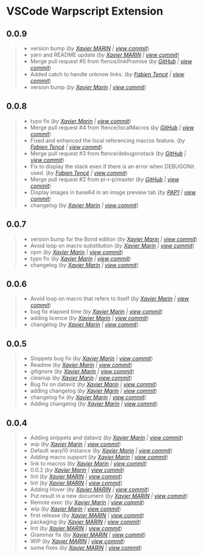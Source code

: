 # VSCode Warpscript Extension
## 0.0.9
> +  version bump  (*by [Xavier MARIN](mailto:marin.xavier@gmail.com) | [view commit](https://github.com/Giwi/VSCode-WarpScriptLangage/commit/65ccd295891ea48d48c919c6e4afdeea6a90a0e5)*)
> +  yarn and README update  (*by [Xavier MARIN](mailto:marin.xavier@gmail.com) | [view commit](https://github.com/Giwi/VSCode-WarpScriptLangage/commit/c66fe948f0bf6d612498f50ab81a9de064f8f8c4)*)
> +  Merge pull request #5 from ftence/linkPromise  (*by [GitHub](mailto:noreply@github.com) | [view commit](https://github.com/Giwi/VSCode-WarpScriptLangage/commit/30464eab62333cd54814a10ee12941d82358fe37)*)
> +  Added catch to handle unknow links.  (*by [Fabien Tencé](mailto:fabien.tence@cityzendata.com) | [view commit](https://github.com/Giwi/VSCode-WarpScriptLangage/commit/1f5ca68d7bca337b9c19ccebd003cb9f74b4190a)*)
> +  version bump  (*by [Xavier Marin](mailto:marin.xavier@gmail.com) | [view commit](https://github.com/Giwi/VSCode-WarpScriptLangage/commit/7398e311bb481649a62e447808ce077794660488)*)

## 0.0.8
> +  typo fix  (*by [Xavier Marin](mailto:marin.xavier@gmail.com) | [view commit](https://github.com/Giwi/VSCode-WarpScriptLangage/commit/1456e6bc675ab858a27cf23ea94e0053f68eb008)*)
> +  Merge pull request #4 from ftence/localMacros  (*by [GitHub](mailto:noreply@github.com) | [view commit](https://github.com/Giwi/VSCode-WarpScriptLangage/commit/ad1af7eeb402b4683b1f1f3a4b9d41bd07ba221a)*)
> +  Fixed and enhanced the local referencing macros feature.  (*by [Fabien Tencé](mailto:fabien.tence@cityzendata.com) | [view commit](https://github.com/Giwi/VSCode-WarpScriptLangage/commit/1e9e7a1d3fe6b0efc44f4a436aa3148d0d8114d3)*)
> +  Merge pull request #3 from ftence/debugonstack  (*by [GitHub](mailto:noreply@github.com) | [view commit](https://github.com/Giwi/VSCode-WarpScriptLangage/commit/ab58ea6af68e9a4d718d09875edf3bd9b82e916b)*)
> +  Fix to display the stack even if there is an error when DEBUGONit used.  (*by [Fabien Tencé](mailto:fabien.tence@cityzendata.com) | [view commit](https://github.com/Giwi/VSCode-WarpScriptLangage/commit/fa77247a20074f2bc58f688694aeff0d70cde130)*)
> +  Merge pull request #2 from pi-r-p/master  (*by [GitHub](mailto:noreply@github.com) | [view commit](https://github.com/Giwi/VSCode-WarpScriptLangage/commit/869fad49422ae01cfbf112f630b278f188fd8964)*)
> +  Display images in base64 in an image preview tab  (*by [PAP1](mailto:pierre.papin@cityzendata.com) | [view commit](https://github.com/Giwi/VSCode-WarpScriptLangage/commit/a49acf09b1e6b1f69f6d8d73928502dfcc1f9fe9)*)
> +  changelog  (*by [Xavier Marin](mailto:marin.xavier@gmail.com) | [view commit](https://github.com/Giwi/VSCode-WarpScriptLangage/commit/48f3c719cbb6625cc364a4ebb68232323c1f8376)*)

## 0.0.7
> +  version bump for the Bond edition  (*by [Xavier Marin](mailto:marin.xavier@gmail.com) | [view commit](https://github.com/Giwi/VSCode-WarpScriptLangage/commit/34a5156ac2008c08280a4a1ba0855c291d70d8fa)*)
> +  Avoid loop on macro substitution  (*by [Xavier Marin](mailto:marin.xavier@gmail.com) | [view commit](https://github.com/Giwi/VSCode-WarpScriptLangage/commit/28a321352f721a4a9e8daddea06db168cb4c6bef)*)
> +  npm  (*by [Xavier Marin](mailto:marin.xavier@gmail.com) | [view commit](https://github.com/Giwi/VSCode-WarpScriptLangage/commit/9615a444f9398988f1fc43133af6c8580f67c991)*)
> +  typo fix  (*by [Xavier Marin](mailto:marin.xavier@gmail.com) | [view commit](https://github.com/Giwi/VSCode-WarpScriptLangage/commit/b3767938a03279cbec7eae906dec7e74ef09ba5b)*)
> +  changelog  (*by [Xavier Marin](mailto:marin.xavier@gmail.com) | [view commit](https://github.com/Giwi/VSCode-WarpScriptLangage/commit/04d8ca33ec12dbf48d6a46a3316ec8089c841dec)*)

## 0.0.6
> +  Avoid loop on macro that refers to itself  (*by [Xavier Marin](mailto:marin.xavier@gmail.com) | [view commit](https://github.com/Giwi/VSCode-WarpScriptLangage/commit/ae698a64fa014c6d4674432104f4076be587ccd0)*)
> +  bug fix elapsed time  (*by [Xavier Marin](mailto:marin.xavier@gmail.com) | [view commit](https://github.com/Giwi/VSCode-WarpScriptLangage/commit/01d62c82563dd941e9f497d42c13a3027c5b0ce8)*)
> +  adding licence  (*by [Xavier Marin](mailto:marin.xavier@gmail.com) | [view commit](https://github.com/Giwi/VSCode-WarpScriptLangage/commit/711e8d393629a4868a2f31c2e1f7c06d279f962e)*)
> +  changelog  (*by [Xavier Marin](mailto:marin.xavier@gmail.com) | [view commit](https://github.com/Giwi/VSCode-WarpScriptLangage/commit/25ec2d29a0686776716e27277b53dfd4aa107478)*)

## 0.0.5
> +  Sinppets bug fix  (*by [Xavier Marin](mailto:marin.xavier@gmail.com) | [view commit](https://github.com/Giwi/VSCode-WarpScriptLangage/commit/26d494150dc7c7600a1fbeb813edd9df17f98eed)*)
> +  Readme  (*by [Xavier Marin](mailto:marin.xavier@gmail.com) | [view commit](https://github.com/Giwi/VSCode-WarpScriptLangage/commit/390fdd200d17a877f712069832b871da52cf7331)*)
> +  gitignore  (*by [Xavier Marin](mailto:marin.xavier@gmail.com) | [view commit](https://github.com/Giwi/VSCode-WarpScriptLangage/commit/699941ff3ff4aa722ab8a37e96c3e275b3cbc4fd)*)
> +  cleanup  (*by [Xavier Marin](mailto:marin.xavier@gmail.com) | [view commit](https://github.com/Giwi/VSCode-WarpScriptLangage/commit/11a92e9a2e1d64e70aa979b74f859ca973716d5d)*)
> +  Bug fix on dataviz  (*by [Xavier Marin](mailto:marin.xavier@gmail.com) | [view commit](https://github.com/Giwi/VSCode-WarpScriptLangage/commit/04ade9a88c04bb19501de30456c24f09ba63dbe6)*)
> +  adding changelog  (*by [Xavier Marin](mailto:marin.xavier@gmail.com) | [view commit](https://github.com/Giwi/VSCode-WarpScriptLangage/commit/a5b982b3fba46fd3c3a185a2861b3f8ec84b4f51)*)
> +  changelog fix  (*by [Xavier Marin](mailto:marin.xavier@gmail.com) | [view commit](https://github.com/Giwi/VSCode-WarpScriptLangage/commit/1f534b1027c0400d4fe019920fff3042d1bafa0c)*)
> +  Adding changelog  (*by [Xavier Marin](mailto:marin.xavier@gmail.com) | [view commit](https://github.com/Giwi/VSCode-WarpScriptLangage/commit/edfcfdb4d644567210d8bf883525929c45e3654b)*)

## 0.0.4
> +  Adding snippets and dataviz  (*by [Xavier Marin](mailto:marin.xavier@gmail.com) | [view commit](https://github.com/Giwi/VSCode-WarpScriptLangage/commit/a5a3999c382970f5f9a4bc1eb92c3f27eed017bd)*)
> +  wip  (*by [Xavier Marin](mailto:marin.xavier@gmail.com) | [view commit](https://github.com/Giwi/VSCode-WarpScriptLangage/commit/75c91631a9ceb5039f58f6f7e45e4b35b52af6b6)*)
> +  Default warp10 instance  (*by [Xavier Marin](mailto:marin.xavier@gmail.com) | [view commit](https://github.com/Giwi/VSCode-WarpScriptLangage/commit/dd193b14eece1fd94b60368f241f2bdf43c43137)*)
> +  Adding macro support  (*by [Xavier Marin](mailto:marin.xavier@gmail.com) | [view commit](https://github.com/Giwi/VSCode-WarpScriptLangage/commit/79d08d5d1d49aa4e443463c438d40338721aaa76)*)
> +  link to macros  (*by [Xavier Marin](mailto:marin.xavier@gmail.com) | [view commit](https://github.com/Giwi/VSCode-WarpScriptLangage/commit/3d826964b678a381099a4303e8c9a6b35f4295c7)*)
> +  0.0.2  (*by [Xavier Marin](mailto:marin.xavier@gmail.com) | [view commit](https://github.com/Giwi/VSCode-WarpScriptLangage/commit/8064dd02f4ed9c041769f9594d8eacc62b503b95)*)
> +  lint  (*by [Xavier MARIN](mailto:marin.xavier@gmail.com) | [view commit](https://github.com/Giwi/VSCode-WarpScriptLangage/commit/1a8e5d0bf2d57e89f6fb03fea44718c73219499c)*)
> +  lint  (*by [Xavier MARIN](mailto:marin.xavier@gmail.com) | [view commit](https://github.com/Giwi/VSCode-WarpScriptLangage/commit/f2575326318b97f5b3383790655667f8ddcb9951)*)
> +  Adding Hover  (*by [Xavier MARIN](mailto:marin.xavier@gmail.com) | [view commit](https://github.com/Giwi/VSCode-WarpScriptLangage/commit/f98cd307236ba3b07391c251e45cbdcec569b719)*)
> +  Put result in a new document  (*by [Xavier MARIN](mailto:marin.xavier@gmail.com) | [view commit](https://github.com/Giwi/VSCode-WarpScriptLangage/commit/1d8ddb45cd61dab5f88ec422bdd69240b7517000)*)
> +  Remote exec  (*by [Xavier Marin](mailto:marin.xavier@gmail.com) | [view commit](https://github.com/Giwi/VSCode-WarpScriptLangage/commit/801f6f131b598c1cd41824b80f38d45e646737d2)*)
> +  wip  (*by [Xavier Marin](mailto:marin.xavier@gmail.com) | [view commit](https://github.com/Giwi/VSCode-WarpScriptLangage/commit/bf4ec6365f559f3daf76bdfe95c536b4c46486c7)*)
> +  first release  (*by [Xavier MARIN](mailto:marin.xavier@gmail.com) | [view commit](https://github.com/Giwi/VSCode-WarpScriptLangage/commit/c862caa72a14ec0c8dceaa8c0c94e252be7abedd)*)
> +  packaging  (*by [Xavier MARIN](mailto:marin.xavier@gmail.com) | [view commit](https://github.com/Giwi/VSCode-WarpScriptLangage/commit/a3b352f08cec0465d52d60b5cac0a313f5efc2ac)*)
> +  lint  (*by [Xavier MARIN](mailto:marin.xavier@gmail.com) | [view commit](https://github.com/Giwi/VSCode-WarpScriptLangage/commit/ad620787886b833fb051226d4dad2925375a25f1)*)
> +  Grammar fix  (*by [Xavier MARIN](mailto:marin.xavier@gmail.com) | [view commit](https://github.com/Giwi/VSCode-WarpScriptLangage/commit/0dc2248556ddef411afa005769ff66904eff02dc)*)
> +  WIP  (*by [Xavier MARIN](mailto:marin.xavier@gmail.com) | [view commit](https://github.com/Giwi/VSCode-WarpScriptLangage/commit/f757532a39f4ac9551b76981f3dbd0128762b491)*)
> +  some fixes  (*by [Xavier MARIN](mailto:marin.xavier@gmail.com) | [view commit](https://github.com/Giwi/VSCode-WarpScriptLangage/commit/6d2967c1f2cec8e06483dd32414eaf42eb5a2c3e)*)

